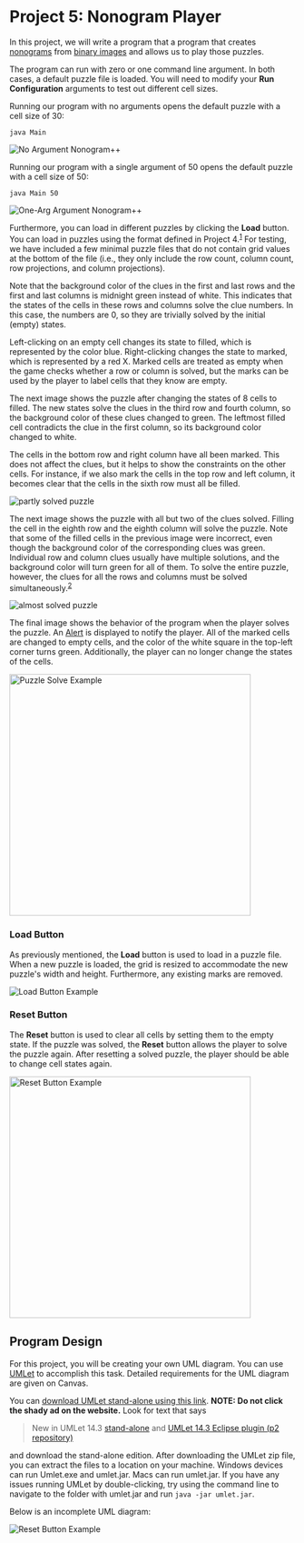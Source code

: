 # Project 5: Nonogram Player

In this project, we will write a program that  a program that creates [nonograms](https://en.wikipedia.org/wiki/Nonogram) from [binary images](https://en.wikipedia.org/wiki/Binary_image) and allows us to play those puzzles.

The program can run with zero or one command line argument. In both cases, a
default puzzle file is loaded. You will need to modify your
**Run Configuration** arguments to test out different cell sizes.

Running our program with no arguments opens the default puzzle with a cell
size of 30:

```console
java Main
```

![No Argument Nonogram++](img/nonogram-no-args.PNG)

Running our program with a single argument of 50 opens the default puzzle with a
cell size of 50:

```console
java Main 50
```

![One-Arg Argument Nonogram++](img/nonogram-arg-50.PNG)

Furthermore, you can load in different puzzles by clicking the **Load** button.
You can load in puzzles using the format defined in Project 4.<sup id="a1">[1](#f1)</sup>
For testing, we have included a few minimal puzzle files that do not contain
grid values at the bottom of the file (i.e., they only include the row count,
column count, row projections, and column projections).

Note that the background color of the clues in the first and last rows and the
first and last columns is midnight green instead of white.
This indicates that the states of the cells in these rows and columns solve the
clue numbers. In this case, the numbers are 0, so they are trivially solved by
the initial (empty) states.

Left-clicking on an empty cell changes its state to filled, which is represented
by the color blue. Right-clicking changes the state to marked, which is
represented by a red X. Marked cells are treated as empty when the game checks
whether a row or column is solved, but the marks can be used by the player to
label cells that they know are empty.

The next image shows the puzzle after changing the states of 8 cells to filled.
The new states solve the clues in the third row and fourth column, so the
background color of these clues changed to green. The leftmost filled cell
contradicts the clue in the first column, so its background color changed to
white.

The cells in the bottom row and right column have all been marked. This does not affect 
the clues, but it helps to show the constraints on the other cells.
For instance, if we also mark the cells in the top row and left column, it
becomes clear that the cells in the sixth row must all be filled.

![partly solved puzzle](img/partly-solved-puzzle.png)

The next image shows the puzzle with all but two of the clues solved.
Filling the cell in the eighth row and the eighth column will solve the puzzle.
Note that some of the filled cells in the previous image were incorrect, even though the background color of the corresponding clues was green.
Individual row and column clues usually have multiple solutions, and the background color will turn green for all of them.
To solve the entire puzzle, however, the clues for all the rows and columns must be solved simultaneously.<sup id="a2">[2](#f2)</sup>

![almost solved puzzle](img/almost-solved-puzzle.png)

The final image shows the behavior of the program when the player solves the
puzzle. An [Alert](https://openjfx.io/javadoc/11/javafx.controls/javafx/scene/control/Alert.html)
is displayed to notify the player. All of the marked cells are changed to empty
cells, and the color of the white square in the top-left corner turns green.
Additionally, the player can no longer change the states of the cells.

<img src="img/solve.gif" alt="Puzzle Solve Example" width="425"/>

### Load Button

As previously mentioned, the **Load** button is used to load in a puzzle file.
When a new puzzle is loaded, the grid is resized to accommodate the new puzzle's
width and height. Furthermore, any existing marks are removed.

![Load Button Example](img/load.gif)

### Reset Button

The **Reset** button is used to clear all cells by setting them to the empty
state. If the puzzle was solved, the **Reset** button allows the player to solve
the puzzle again. After resetting a solved puzzle, the player should be able to
change cell states again.

<img src="img/reset.gif" alt="Reset Button Example" width="425"/>

## Program Design

For this project, you will be creating your own UML diagram. You can use
[UMLet](https://www.umlet.com/) to accomplish this task. Detailed requirements
for the UML diagram are given on Canvas.

You can [download UMLet stand-alone using this link](https://www.umlet.com/changes.htm).
**NOTE: Do not click the shady ad on the website.** Look for text that says

> New in UMLet 14.3 [stand-alone](https://www.umlet.com/download/umlet_14_3/umlet-standalone-14.3.0.zip) and [UMLet 14.3 Eclipse plugin (p2 repository)](https://www.umlet.com/download/umlet_14_3/umlet-eclipse-p2-14.3.0.zip)

and download the stand-alone edition. After downloading the UMLet zip file, you
can extract the files to a location on your machine. Windows devices can run 
Umlet.exe and umlet.jar. Macs can run umlet.jar. If you have any issues running
UMLet by double-clicking, try using the command line to navigate to the folder
with umlet.jar and run `java -jar umlet.jar`.

Below is an incomplete UML diagram:

<img src="img/uml.svg" alt="Reset Button Example"/>


